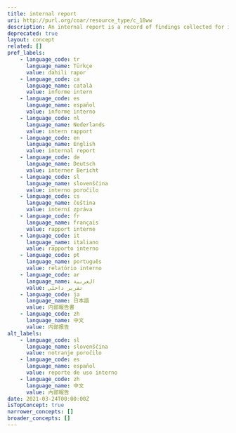 ```yaml
---
title: internal report
uri: http://purl.org/coar/resource_type/c_18ww
description: An internal report is a record of findings collected for internal use. It is not designed to be made public and may include confidential or proprietary information.
deprecated: true
layout: concept
related: []
pref_labels:
    - language_code: tr
      language_name: Türkçe
      value: dahili rapor
    - language_code: ca
      language_name: català
      value: informe intern
    - language_code: es
      language_name: español
      value: informe interno
    - language_code: nl
      language_name: Nederlands
      value: intern rapport
    - language_code: en
      language_name: English
      value: internal report
    - language_code: de
      language_name: Deutsch
      value: interner Bericht
    - language_code: sl
      language_name: slovenščina
      value: interno poročilo
    - language_code: cs
      language_name: čeština
      value: interní zpráva
    - language_code: fr
      language_name: français
      value: rapport interne
    - language_code: it
      language_name: italiano
      value: rapporto interno
    - language_code: pt
      language_name: português
      value: relatório interno
    - language_code: ar
      language_name: العربية
      value: تقرير داخلي
    - language_code: ja
      language_name: 日本語
      value: 内部報告書
    - language_code: zh
      language_name: 中文
      value: 内部报告
alt_labels:
    - language_code: sl
      language_name: slovenščina
      value: notranje poročilo
    - language_code: es
      language_name: español
      value: reporte de uso interno
    - language_code: zh
      language_name: 中文
      value: 內部報告
date: 2021-03-24T00:00:00Z
isTopConcept: true
narrower_concepts: []
broader_concepts: []
---
```


